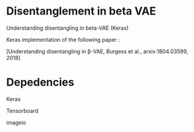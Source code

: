 # Disentanglement in beta VAE
Understanding disentangling in beta-VAE (Keras)

Keras implementation of the following paper : 

[Understanding disentangling in β-VAE, Burgess et al., arxiv:1804.03599, 2018]

# Depedencies
Keras

Tensorboard

imageio 